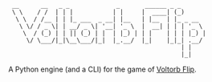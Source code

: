 ```text
 __      __   _ _             _       ______ _ _       
 \ \    / /  | | |           | |     |  ____| (_)      
  \ \  / /__ | | |_ ___  _ __| |__   | |__  | |_ _ __  
   \ \/ / _ \| | __/ _ \| '__| '_ \  |  __| | | | '_ \ 
    \  / (_) | | || (_) | |  | |_) | | |    | | | |_) |
     \/ \___/|_|\__\___/|_|  |_.__/  |_|    |_|_| .__/ 
                                                | |    
                                                |_|    
```

A Python engine (and a CLI) for the game of [Voltorb Flip](https://bulbapedia.bulbagarden.net/wiki/Voltorb_Flip).
